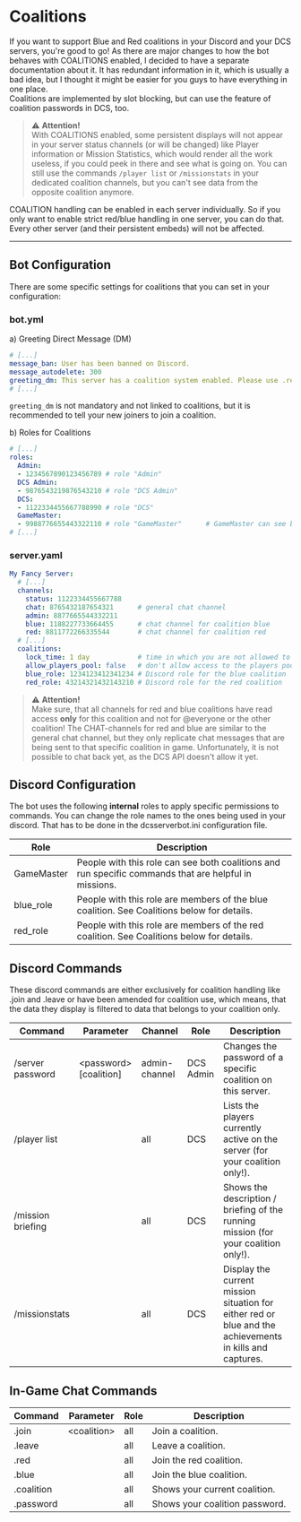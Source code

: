 # Coalitions
If you want to support Blue and Red coalitions in your Discord and your DCS servers, you're good to go!
As there are major changes to how the bot behaves with COALITIONS enabled, I decided to have a separate documentation 
about it. It has redundant information in it, which is usually a bad idea, but I thought it might be easier for you
guys to have everything in one place.<br/>
Coalitions are implemented by slot blocking, but can use the feature of coalition passwords in DCS, too.

> ⚠️ **Attention!**</BR>
> With COALITIONS enabled, some persistent displays will not appear in your server status channels (or will be changed)
> like Player information or Mission Statistics, which would render all the work useless, if you could peek in there and 
> see what is going on. You can still use the commands `/player list` or `/missionstats` in your dedicated coalition 
> channels, but you can't see data from the opposite coalition anymore.

COALITION handling can be enabled in each server individually. So if you only want to enable strict red/blue 
handling in one server, you can do that. Every other server (and their persistent embeds) will not be affected.  

---
## Bot Configuration
There are some specific settings for coalitions that you can set in your configuration:

### bot.yml
a) Greeting Direct Message (DM)
```yaml
# [...]
message_ban: User has been banned on Discord.
message_autodelete: 300
greeting_dm: This server has a coalition system enabled. Please use .red or .blue in the in-game chat to join a coalition.  
# [...]
```
`greeting_dm` is not mandatory and not linked to coalitions, but it is recommended to tell your new joiners to join a
coalition.

b) Roles for Coalitions
```yaml
# [...]
roles:
  Admin:
  - 1234567890123456789 # role "Admin"
  DCS Admin:
  - 9876543219876543210 # role "DCS Admin"
  DCS:
  - 1122334455667788990 # role "DCS"
  GameMaster:
  - 9988776655443322110 # role "GameMaster"      # GameMaster can see both sides, red and blue and fire specific commands to change the mission situation
# [...]
```

### server.yaml
```yaml
My Fancy Server:
  # [...]
  channels:
    status: 1122334455667788
    chat: 8765432187654321      # general chat channel
    admin: 8877665544332211
    blue: 1188227733664455      # chat channel for coalition blue
    red: 8811772266335544       # chat channel for coalition red
  # [...]
  coalitions:
    lock_time: 1 day            # time in which you are not allowed to move to the opposite coalition after leaving one coalition
    allow_players_pool: false   # don't allow access to the players pool
    blue_role: 1234123412341234 # Discord role for the blue coalition
    red_role: 43214321432143210 # Discord role for the red coalition
```
> ⚠️ **Attention!**<br/>
> Make sure, that all channels for red and blue coalitions have read access **only** for this coalition and not for 
> @everyone or the other coalition! The CHAT-channels for red and blue are similar to the general chat channel, 
> but they only replicate chat messages that are being sent to that specific coalition in game.
> Unfortunately, it is not possible to chat back yet, as the DCS API doesn't allow it yet.

## Discord Configuration
The bot uses the following **internal** roles to apply specific permissions to commands.
You can change the role names to the ones being used in your discord. That has to be done in the dcsserverbot.ini 
configuration file.

| Role       | Description                                                                                                                                         |
|------------|-----------------------------------------------------------------------------------------------------------------------------------------------------|
| GameMaster | People with this role can see both coalitions and run specific commands that are helpful in missions.                                               |
| blue_role  | People with this role are members of the blue coalition. See Coalitions below for details.                                                          |
| red_role   | People with this role are members of the red coalition. See Coalitions below for details.                                                           |

## Discord Commands
These discord commands are either exclusively for coalition handling like .join and .leave or have been amended for 
coalition use, which means, that the data they display is filtered to data that belongs to your coalition only.

| Command           | Parameter                | Channel       | Role                   | Description                                                                                               |
|-------------------|--------------------------|---------------|------------------------|-----------------------------------------------------------------------------------------------------------|
| /server password  | \<password\> [coalition] | admin-channel | DCS Admin              | Changes the password of a specific coalition on this server.                                              |
| /player list      |                          | all           | DCS                    | Lists the players currently active on the server (for your coalition only!).                              |
| /mission briefing |                          | all           | DCS                    | Shows the description / briefing of the running mission (for your coalition only!).                       |
| /missionstats     |                          | all           | DCS                    | Display the current mission situation for either red or blue and the achievements in kills and captures.  |

## In-Game Chat Commands

| Command    | Parameter      | Role | Description                    |
|------------|----------------|------|--------------------------------|
| .join      | \<coalition\>  | all  | Join a coalition.              |
| .leave     |                | all  | Leave a coalition.             |
| .red       |                | all  | Join the red coalition.        |
| .blue      |                | all  | Join the blue coalition.       |
| .coalition |                | all  | Shows your current coalition.  |
| .password  |                | all  | Shows your coalition password. |
